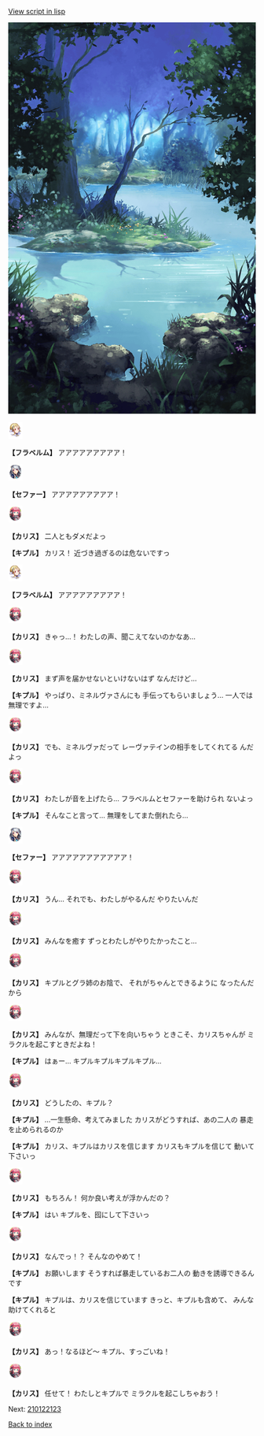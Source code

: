 [View script in lisp](../scripts/210122121.txt)

![fountain.png](../images/backgrounds/fountain.png)

<img src="../images/units/501611.png" alt="501611.png" height="34"/>

**【フラベルム】**
アアアアアアアアア！

<img src="../images/units/502111.png" alt="502111.png" height="34"/>

**【セファー】**
アアアアアアアアア！

<img src="../images/units/5602511.png" alt="5602511.png" height="34"/>

**【カリス】**
二人ともダメだよっ

**【キプル】**
カリス！
近づき過ぎるのは危ないですっ

<img src="../images/units/501611.png" alt="501611.png" height="34"/>

**【フラベルム】**
アアアアアアアアア！

<img src="../images/units/5602511.png" alt="5602511.png" height="34"/>

**【カリス】**
きゃっ…！
わたしの声、聞こえてないのかなあ…

<img src="../images/units/5602511.png" alt="5602511.png" height="34"/>

**【カリス】**
まず声を届かせないといけないはず
なんだけど…

**【キプル】**
やっぱり、ミネルヴァさんにも
手伝ってもらいましょう…
一人では無理ですよ…

<img src="../images/units/5602511.png" alt="5602511.png" height="34"/>

**【カリス】**
でも、ミネルヴァだって
レーヴァテインの相手をしてくれてる
んだよっ

<img src="../images/units/5602511.png" alt="5602511.png" height="34"/>

**【カリス】**
わたしが音を上げたら…
フラベルムとセファーを助けられ
ないよっ

**【キプル】**
そんなこと言って…
無理をしてまた倒れたら…

<img src="../images/units/502111.png" alt="502111.png" height="34"/>

**【セファー】**
アアアアアアアアアアア！

<img src="../images/units/5602511.png" alt="5602511.png" height="34"/>

**【カリス】**
うん…
それでも、わたしがやるんだ
やりたいんだ

<img src="../images/units/5602511.png" alt="5602511.png" height="34"/>

**【カリス】**
みんなを癒す
ずっとわたしがやりたかったこと…

<img src="../images/units/5602511.png" alt="5602511.png" height="34"/>

**【カリス】**
キプルとグラ姉のお陰で、
それがちゃんとできるように
なったんだから

<img src="../images/units/5602511.png" alt="5602511.png" height="34"/>

**【カリス】**
みんなが、無理だって下を向いちゃう
ときこそ、カリスちゃんが
ミラクルを起こすときだよね！

**【キプル】**
はぁー…
キプルキプルキプルキプル…

<img src="../images/units/5602511.png" alt="5602511.png" height="34"/>

**【カリス】**
どうしたの、キプル？

**【キプル】**
…一生懸命、考えてみました
カリスがどうすれば、あの二人の
暴走を止められるのか

**【キプル】**
カリス、キプルはカリスを信じます
カリスもキプルを信じて
動いて下さいっ

<img src="../images/units/5602511.png" alt="5602511.png" height="34"/>

**【カリス】**
もちろん！
何か良い考えが浮かんだの？

**【キプル】**
はい
キプルを、囮にして下さいっ

<img src="../images/units/5602511.png" alt="5602511.png" height="34"/>

**【カリス】**
なんでっ！？
そんなのやめて！

**【キプル】**
お願いします
そうすれば暴走しているお二人の
動きを誘導できるんです

**【キプル】**
キプルは、カリスを信じています
きっと、キプルも含めて、
みんな助けてくれると

<img src="../images/units/5602511.png" alt="5602511.png" height="34"/>

**【カリス】**
あっ！なるほど～
キプル、すっごいね！

<img src="../images/units/5602511.png" alt="5602511.png" height="34"/>

**【カリス】**
任せて！
わたしとキプルで
ミラクルを起こしちゃおう！

Next: [210122123](210122123.md)

[Back to index](index.md)
